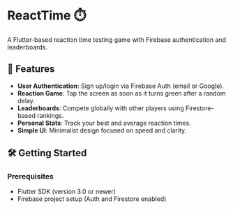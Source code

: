 # ReactTime ⏱️  
A Flutter-based reaction time testing game with Firebase authentication and leaderboards.


## 📱 Features  
- **User Authentication**: Sign up/login via Firebase Auth (email or Google).  
- **Reaction Game**: Tap the screen as soon as it turns green after a random delay.  
- **Leaderboards**: Compete globally with other players using Firestore-based rankings.  
- **Personal Stats**: Track your best and average reaction times.  
- **Simple UI**: Minimalist design focused on speed and clarity.  

## 🛠️ Getting Started  

### Prerequisites  
- Flutter SDK (version 3.0 or newer)  
- Firebase project setup (Auth and Firestore enabled)  
